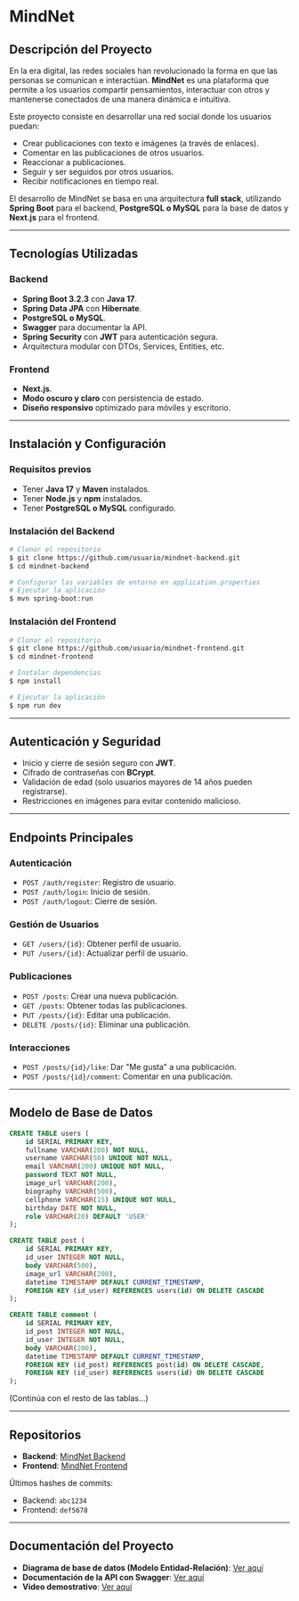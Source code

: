 # MindNet

## Descripción del Proyecto

En la era digital, las redes sociales han revolucionado la forma en que las personas se comunican e interactúan. **MindNet** es una plataforma que permite a los usuarios compartir pensamientos, interactuar con otros y mantenerse conectados de una manera dinámica e intuitiva.

Este proyecto consiste en desarrollar una red social donde los usuarios puedan:

- Crear publicaciones con texto e imágenes (a través de enlaces).
- Comentar en las publicaciones de otros usuarios.
- Reaccionar a publicaciones.
- Seguir y ser seguidos por otros usuarios.
- Recibir notificaciones en tiempo real.

El desarrollo de MindNet se basa en una arquitectura **full stack**, utilizando **Spring Boot** para el backend, **PostgreSQL o MySQL** para la base de datos y **Next.js** para el frontend.

---

## Tecnologías Utilizadas

### Backend

- **Spring Boot 3.2.3** con **Java 17**.
- **Spring Data JPA** con **Hibernate**.
- **PostgreSQL o MySQL**.
- **Swagger** para documentar la API.
- **Spring Security** con **JWT** para autenticación segura.
- Arquitectura modular con DTOs, Services, Entities, etc.

### Frontend

- **Next.js**.
- **Modo oscuro y claro** con persistencia de estado.
- **Diseño responsivo** optimizado para móviles y escritorio.

---

## Instalación y Configuración

### Requisitos previos

- Tener **Java 17** y **Maven** instalados.
- Tener **Node.js** y **npm** instalados.
- Tener **PostgreSQL o MySQL** configurado.

### Instalación del Backend

```sh
# Clonar el repositorio
$ git clone https://github.com/usuario/mindnet-backend.git
$ cd mindnet-backend

# Configurar las variables de entorno en application.properties
# Ejecutar la aplicación
$ mvn spring-boot:run
```

### Instalación del Frontend

```sh
# Clonar el repositorio
$ git clone https://github.com/usuario/mindnet-frontend.git
$ cd mindnet-frontend

# Instalar dependencias
$ npm install

# Ejecutar la aplicación
$ npm run dev
```

---

## Autenticación y Seguridad

- Inicio y cierre de sesión seguro con **JWT**.
- Cifrado de contraseñas con **BCrypt**.
- Validación de edad (solo usuarios mayores de 14 años pueden registrarse).
- Restricciones en imágenes para evitar contenido malicioso.

---

## Endpoints Principales

### Autenticación

- `POST /auth/register`: Registro de usuario.
- `POST /auth/login`: Inicio de sesión.
- `POST /auth/logout`: Cierre de sesión.

### Gestión de Usuarios

- `GET /users/{id}`: Obtener perfil de usuario.
- `PUT /users/{id}`: Actualizar perfil de usuario.

### Publicaciones

- `POST /posts`: Crear una nueva publicación.
- `GET /posts`: Obtener todas las publicaciones.
- `PUT /posts/{id}`: Editar una publicación.
- `DELETE /posts/{id}`: Eliminar una publicación.

### Interacciones

- `POST /posts/{id}/like`: Dar "Me gusta" a una publicación.
- `POST /posts/{id}/comment`: Comentar en una publicación.

---

## Modelo de Base de Datos

```sql
CREATE TABLE users (
    id SERIAL PRIMARY KEY,
    fullname VARCHAR(200) NOT NULL,
    username VARCHAR(50) UNIQUE NOT NULL,
    email VARCHAR(200) UNIQUE NOT NULL,
    password TEXT NOT NULL,
    image_url VARCHAR(200),
    biography VARCHAR(500),
    cellphone VARCHAR(15) UNIQUE NOT NULL,
    birthday DATE NOT NULL,
    role VARCHAR(20) DEFAULT 'USER'
);

CREATE TABLE post (
    id SERIAL PRIMARY KEY,
    id_user INTEGER NOT NULL,
    body VARCHAR(500),
    image_url VARCHAR(200),
    datetime TIMESTAMP DEFAULT CURRENT_TIMESTAMP,
    FOREIGN KEY (id_user) REFERENCES users(id) ON DELETE CASCADE
);

CREATE TABLE comment (
    id SERIAL PRIMARY KEY,
    id_post INTEGER NOT NULL,
    id_user INTEGER NOT NULL,
    body VARCHAR(200),
    datetime TIMESTAMP DEFAULT CURRENT_TIMESTAMP,
    FOREIGN KEY (id_post) REFERENCES post(id) ON DELETE CASCADE,
    FOREIGN KEY (id_user) REFERENCES users(id) ON DELETE CASCADE
);
```

(Continúa con el resto de las tablas...)

---

## Repositorios

- **Backend**: [MindNet Backend](https://github.com/usuario/mindnet-backend)
- **Frontend**: [MindNet Frontend](https://github.com/usuario/mindnet-frontend)

Últimos hashes de commits:

- Backend: `abc1234`
- Frontend: `def5678`

---

## Documentación del Proyecto

- **Diagrama de base de datos (Modelo Entidad-Relación)**: [Ver aquí](https://link_diagrama.com)
- **Documentación de la API con Swagger**: [Ver aquí](https://link_swagger.com)
- **Video demostrativo**: [Ver aquí](https://link_video.com)

